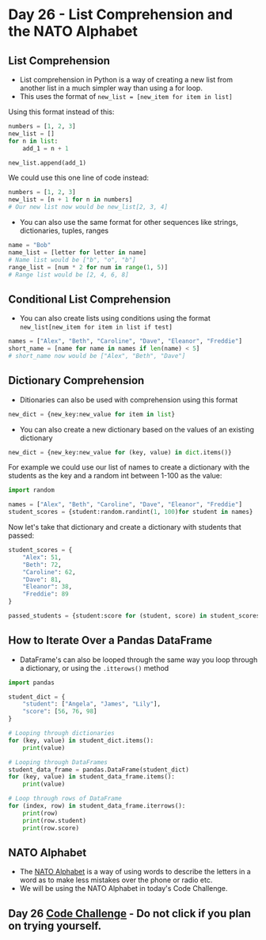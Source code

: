 # Day 26 - List Comprehension and the NATO Alphabet

## List Comprehension
- List comprehension in Python is a way of creating a new list from another list in a much simpler way than using a for loop.
- This uses the format of `new_list = [new_item for item in list]`

Using this format instead of this:
```python
numbers = [1, 2, 3]
new_list = []
for n in list:
    add_1 = n + 1

new_list.append(add_1)
```
We could use this one line of code instead:
```python
numbers = [1, 2, 3]
new_list = [n + 1 for n in numbers]
# Our new list now would be new_list[2, 3, 4]
```
- You can also use the same format for other sequences like strings, dictionaries, tuples, ranges
```python
name = "Bob"
name_list = [letter for letter in name]
# Name list would be ["b", "o", "b"]
range_list = [num * 2 for num in range(1, 5)]
# Range list would be [2, 4, 6, 8]
```

## Conditional List Comprehension
- You can also create lists using conditions using the format `new_list[new_item for item in list if test]`
```python
names = ["Alex", "Beth", "Caroline", "Dave", "Eleanor", "Freddie"]
short_name = [name for name in names if len(name) < 5]
# short_name now would be ["Alex", "Beth", "Dave"]
```
## Dictionary Comprehension
- Ditionaries can also be used with comprehension using this format
```python
new_dict = {new_key:new_value for item in list}
```
- You can also create a new dictionary based on the values of an existing dictionary
```python
new_dict = {new_key:new_value for (key, value) in dict.items()}  
```
For example we could use our list of names to create a dictionary with the students as the key and a random int between 1-100 as the value:
```python
import random

names = ["Alex", "Beth", "Caroline", "Dave", "Eleanor", "Freddie"]
student_scores = {student:random.randint(1, 100)for student in names}
```
Now let's take that dictionary and create a dictionary with students that passed:
```python
student_scores = {
    "Alex": 51,
    "Beth": 72,
    "Caroline": 62,
    "Dave": 81,
    "Eleanor": 38,
    "Freddie": 89
}

passed_students = {student:score for (student, score) in student_scores.items() if score >= 60 }
```

## How to Iterate Over a Pandas DataFrame

- DataFrame's can also be looped through the same way you loop through a dictionary, or using the `.itterows()` method
```python
import pandas

student_dict = {
    "student": ["Angela", "James", "Lily"],
    "score": [56, 76, 98]
}

# Looping through dictionaries
for (key, value) in student_dict.items():
    print(value)

# Looping through DataFrames
student_data_frame = pandas.DataFrame(student_dict)
for (key, value) in student_data_frame.items():
    print(value)

# Loop through rows of DataFrame
for (index, row) in student_data_frame.iterrows():
    print(row)
    print(row.student)
    print(row.score)
```
## NATO Alphabet

- The [NATO Alphabet](https://en.wikipedia.org/wiki/NATO_phonetic_alphabet) is a way of using words to describe the letters in a word as to make less mistakes over the phone or radio etc.
- We will be using the NATO Alphabet in today's Code Challenge.

## Day 26 [Code Challenge](https://github.com/TroyCaywood/Python/tree/main/100%20Days%20of%20Code/CodeChallenges/Day-26) - Do not click if you plan on trying yourself.